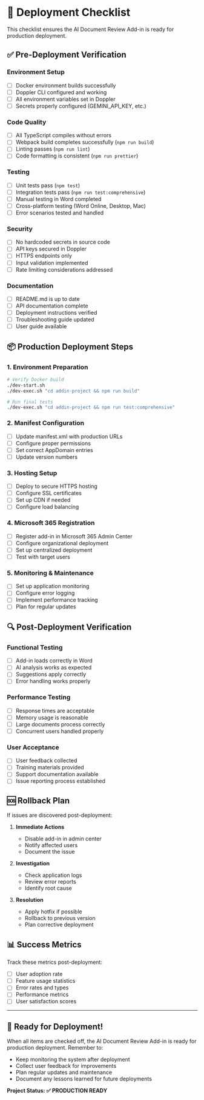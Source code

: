 # 🚀 Deployment Checklist

This checklist ensures the AI Document Review Add-in is ready for production deployment.

## ✅ Pre-Deployment Verification

### Environment Setup
- [ ] Docker environment builds successfully
- [ ] Doppler CLI configured and working
- [ ] All environment variables set in Doppler
- [ ] Secrets properly configured (GEMINI_API_KEY, etc.)

### Code Quality
- [ ] All TypeScript compiles without errors
- [ ] Webpack build completes successfully (`npm run build`)
- [ ] Linting passes (`npm run lint`)
- [ ] Code formatting is consistent (`npm run prettier`)

### Testing
- [ ] Unit tests pass (`npm test`)
- [ ] Integration tests pass (`npm run test:comprehensive`)
- [ ] Manual testing in Word completed
- [ ] Cross-platform testing (Word Online, Desktop, Mac)
- [ ] Error scenarios tested and handled

### Security
- [ ] No hardcoded secrets in source code
- [ ] API keys secured in Doppler
- [ ] HTTPS endpoints only
- [ ] Input validation implemented
- [ ] Rate limiting considerations addressed

### Documentation
- [ ] README.md is up to date
- [ ] API documentation complete
- [ ] Deployment instructions verified
- [ ] Troubleshooting guide updated
- [ ] User guide available

## 📦 Production Deployment Steps

### 1. Environment Preparation
```bash
# Verify Docker build
./dev-start.sh
./dev-exec.sh "cd addin-project && npm run build"

# Run final tests
./dev-exec.sh "cd addin-project && npm run test:comprehensive"
```

### 2. Manifest Configuration
- [ ] Update manifest.xml with production URLs
- [ ] Configure proper permissions
- [ ] Set correct AppDomain entries
- [ ] Update version numbers

### 3. Hosting Setup
- [ ] Deploy to secure HTTPS hosting
- [ ] Configure SSL certificates
- [ ] Set up CDN if needed
- [ ] Configure load balancing

### 4. Microsoft 365 Registration
- [ ] Register add-in in Microsoft 365 Admin Center
- [ ] Configure organizational deployment
- [ ] Set up centralized deployment
- [ ] Test with target users

### 5. Monitoring & Maintenance
- [ ] Set up application monitoring
- [ ] Configure error logging
- [ ] Implement performance tracking
- [ ] Plan for regular updates

## 🔍 Post-Deployment Verification

### Functional Testing
- [ ] Add-in loads correctly in Word
- [ ] AI analysis works as expected
- [ ] Suggestions apply correctly
- [ ] Error handling works properly

### Performance Testing
- [ ] Response times are acceptable
- [ ] Memory usage is reasonable
- [ ] Large documents process correctly
- [ ] Concurrent users handled properly

### User Acceptance
- [ ] User feedback collected
- [ ] Training materials provided
- [ ] Support documentation available
- [ ] Issue reporting process established

## 🆘 Rollback Plan

If issues are discovered post-deployment:

1. **Immediate Actions**
   - Disable add-in in admin center
   - Notify affected users
   - Document the issue

2. **Investigation**
   - Check application logs
   - Review error reports
   - Identify root cause

3. **Resolution**
   - Apply hotfix if possible
   - Rollback to previous version
   - Plan corrective deployment

## 📊 Success Metrics

Track these metrics post-deployment:
- [ ] User adoption rate
- [ ] Feature usage statistics
- [ ] Error rates and types
- [ ] Performance metrics
- [ ] User satisfaction scores

---

## 🎉 Ready for Deployment!

When all items are checked off, the AI Document Review Add-in is ready for production deployment. Remember to:

- Keep monitoring the system after deployment
- Collect user feedback for improvements
- Plan regular updates and maintenance
- Document any lessons learned for future deployments

**Project Status: ✅ PRODUCTION READY**
